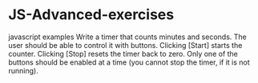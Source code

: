 # JS-Advanced-exercises
javascript examples
Write a timer that counts minutes and seconds. The user should be able to control it with buttons. Clicking [Start] starts the counter. Clicking [Stop] resets the timer back to zero. Only one of the buttons should be enabled at a time (you cannot stop the timer, if it is not running). 
